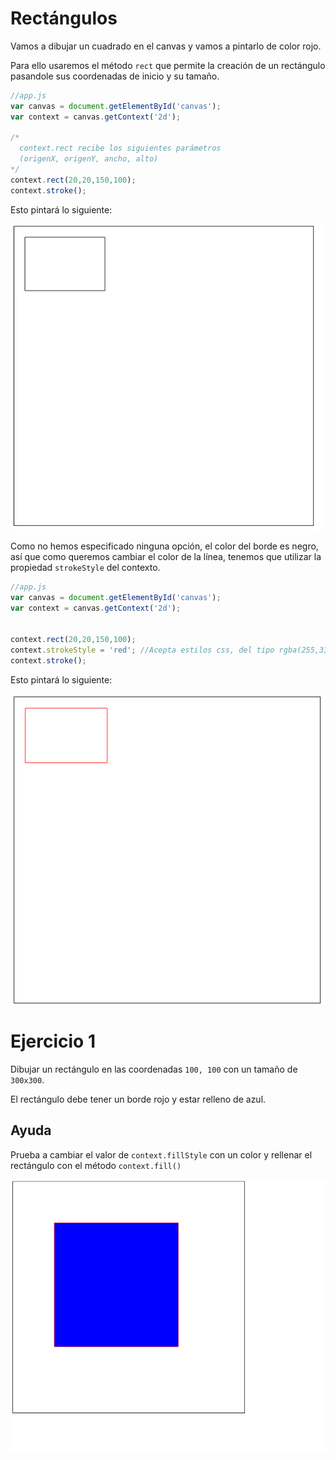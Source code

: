 # Rectángulos

Vamos a dibujar un cuadrado en el canvas y vamos a pintarlo de color rojo.


Para ello usaremos el método `rect` que permite la creación de un rectángulo pasandole sus coordenadas de inicio y su tamaño.

```javascript
//app.js
var canvas = document.getElementById('canvas');
var context = canvas.getContext('2d');

/*
  context.rect recibe los siguientes parámetros
  (origenX, origenY, ancho, alto)
*/
context.rect(20,20,150,100);
context.stroke();
```

Esto pintará lo siguiente: 

![](https://github.com/rafinskipg/introductioncanvas/raw/master/img/teory/chapter_1/rect.png)

Como no hemos especificado ninguna opción, el color del borde es negro, así que como queremos cambiar el color de la línea, tenemos que utilizar la propiedad `strokeStyle` del contexto.

```javascript
//app.js
var canvas = document.getElementById('canvas');
var context = canvas.getContext('2d');


context.rect(20,20,150,100);
context.strokeStyle = 'red'; //Acepta estilos css, del tipo rgba(255,33,155,0.4);
context.stroke();
```

Esto pintará lo siguiente: 

![](https://github.com/rafinskipg/introductioncanvas/raw/master/img/teory/chapter_1/rect_red.png)

# Ejercicio 1

Dibujar un rectángulo en las coordenadas `100, 100` con un tamaño de `300x300`.

El rectángulo debe tener un borde rojo y estar relleno de azul.

## Ayuda
Prueba a cambiar el valor de `context.fillStyle` con un color y rellenar el rectángulo con el método `context.fill()`

![](https://github.com/rafinskipg/introductioncanvas/raw/master/img/exercises/chapter_1_exercise_1.png)